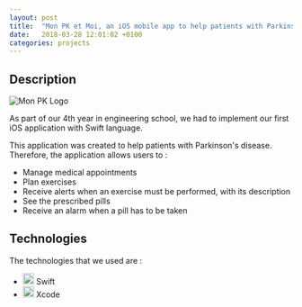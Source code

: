 ```yaml
---
layout: post
title:  "Mon PK et Moi, an iOS mobile app to help patients with Parkinson's disease"
date:   2018-03-28 12:01:02 +0100
categories: projects
---
```


## Description

![Mon PK Logo](https://github.com/medihebfaiza/mon-pk-et-moi/blob/master/img/Icon-App-83.5x83.5%402x.png?raw=true "Logo")

As part of our 4th year in engineering school, we had to implement our first iOS application with Swift language.

This application was created to help patients with Parkinson's disease. Therefore, the application allows users to :
- Manage medical appointments
- Plan exercises
- Receive alerts when an exercise must be performed, with its description
- See the prescribed pills
- Receive an alarm when a pill has to be taken


## Technologies

The technologies that we used are :
- <img src="https://simpleicons.org/icons/swift.svg" alt="swift" style="width:20px;"/> Swift
- <img src="https://simpleicons.org/icons/xcode.svg" alt="xcode" style="width:20px;"/> Xcode

[site]: http://www.camille-liprandi-psychologue.fr/
